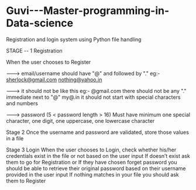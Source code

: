 # Guvi---Master-programming-in-Data-science
Registration and login system using Python file handling

STAGE -- 1 
Registration

When the user chooses to Register

---> email/username should have "@" and followed by "."
      eg:- sherlock@gmail.com
            nothing@yahoo.in

---> it should not be like this 
       eg:- @gmail.com
            there should not be any "." immediate next to "@"
            my@.in
            it should not start with special characters and numbers

---> password (5 < password length > 16)
              Must have minimum one special character,
              one digit,
              one uppercase, 
              one lowercase character 

Stage 2 
  Once the username and password are validated, store those values in a file





Stage 3
Login
 When the user chooses to Login, check whether his/her credentials exist in the file or not based on the user input 
If doesn’t exist ask them to go for Registration or 
If they have chosen forget password you should be able to retrieve their original password based on their username provided in the user input
If nothing matches in your file you should ask them to Register

